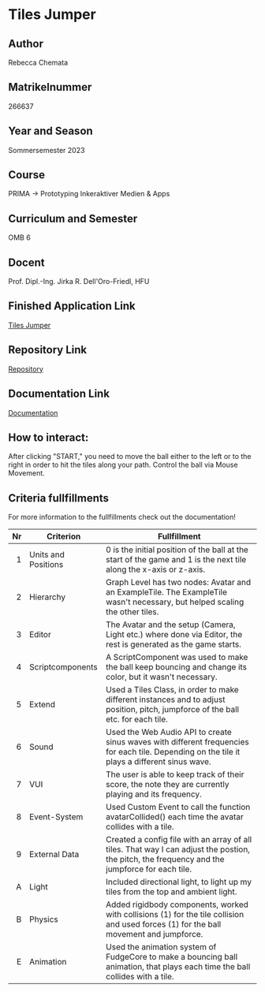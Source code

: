 # Tiles Jumper

## Author
Rebecca Chemata

## Matrikelnummer
266637

## Year and Season
Sommersemester 2023

## Course
PRIMA -> Prototyping Inkeraktiver Medien & Apps

## Curriculum and Semester
OMB 6

## Docent
Prof. Dipl.-Ing. Jirka R. Dell'Oro-Friedl, HFU

## Finished Application Link
[Tiles Jumper](https://rebeccachemata13.github.io/PRIMA_SoSe_23/Bouncy_Ball_Tile_Jumper/index.html)

## Repository Link
[Repository](https://github.com/rebeccachemata13/PRIMA_SoSe_23/tree/main/Bouncy_Ball_Tile_Jumper)

## Documentation Link
[Documentation](https://rebeccachemata13.github.io/PRIMA_SoSe_23/Bouncy_Ball_Tile_Jumper/Tiles%20Hoops-Bouncy%20Ball_Dokumentation.pdf)


## How to interact:
After clicking "START," you need to move the ball either to the left or to the right in order to hit the tiles along your path. 
Control the ball via Mouse Movement. 

## Criteria fullfillments
For more information to the fullfillments check out the documentation!

| Nr | Criterion           | Fullfillment                                                                                                                                    |
|---:|---------------------|-------------------------------------------------------------------------------------------------------------------------------------------------|
|  1 | Units and Positions | 0 is the initial position of the ball at the start of the game and 1 is the next tile along the x-axis or z-axis.                               |
|  2 | Hierarchy           | Graph Level has two nodes: Avatar and an ExampleTile. The ExampleTile wasn't necessary, but helped scaling the other tiles.                     |
|  3 | Editor              | The Avatar and the setup (Camera, Light etc.) where done via Editor, the rest is generated as the game starts.                                  |
|  4 | Scriptcomponents    | A ScriptComponent was used to make the ball keep bouncing and change its color, but it wasn't necessary.                                        |
|  5 | Extend              | Used a Tiles Class, in order to make different instances and to adjust position, pitch, jumpforce of the ball etc. for each tile.               |
|  6 | Sound               | Used the Web Audio API to create sinus waves with different frequencies for each tile. Depending on the tile it plays a different sinus wave.   |
|  7 | VUI                 | The user is able to keep track of their score, the note they are currently playing and its frequency.                                           |
|  8 | Event-System        | Used Custom Event to call the function avatarCollided() each time the avatar collides with a tile.                                              |
|  9 | External Data       | Created a config file with an array of all tiles. That way I can adjust the postion, the pitch, the frequency and the jumpforce for each tile.  |
|  A | Light               | Included directional light, to light up my tiles from the top and ambient light.                                                                |
|  B | Physics             | Added rigidbody components, worked with collisions (1) for the tile collision and used forces (1) for the ball movement and jumpforce.          |
|  E | Animation           | Used the animation system of FudgeCore to make a bouncing ball animation, that plays each time the ball collides with a tile.                   |




